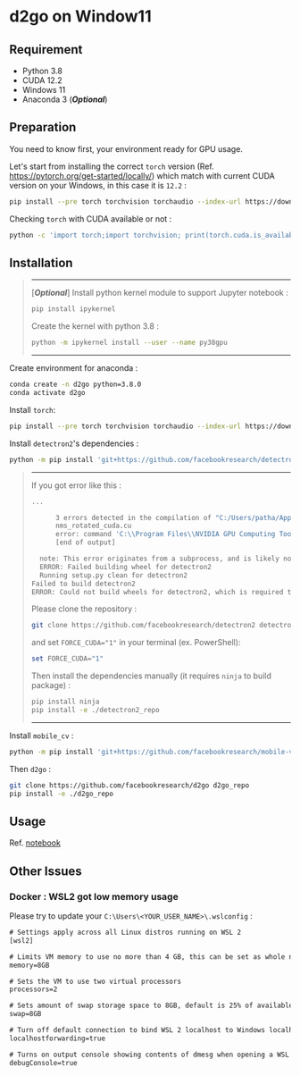 # d2go on Window11

## Requirement

- Python 3.8
- CUDA 12.2
- Windows 11
- Anaconda 3 (***Optional***)

## Preparation

You need to know first, your environment ready for GPU usage.

Let's start from installing the correct `torch` version (Ref. https://pytorch.org/get-started/locally/) which match with current CUDA version on your Windows, in this case it is `12.2` :

```sh
pip install --pre torch torchvision torchaudio --index-url https://download.pytorch.org/whl/nightly/cu121
```

Checking `torch` with CUDA available or not :

```sh
python -c 'import torch;import torchvision; print(torch.cuda.is_available())'
```

## Installation

> ---
>
> [***Optional***] Install python kernel module to support Jupyter notebook :
>
> ```sh
> pip install ipykernel
> ```
>
> Create the kernel with python 3.8 :
>
> ```sh
> python -m ipykernel install --user --name py38gpu
> ```
>
> ---

Create environment for anaconda :

```sh
conda create -n d2go python=3.8.0
conda activate d2go
```

Install `torch`:

```sh
pip install --pre torch torchvision torchaudio --index-url https://download.pytorch.org/whl/nightly/cu121
```

Install `detectron2`'s dependencies :

```sh
python -m pip install 'git+https://github.com/facebookresearch/detectron2.git'
```

> ---
> If you got error like this :
>
> ```sh
> ...
> 
>       3 errors detected in the compilation of "C:/Users/patha/AppData/Local/Temp/pip-req-build-7pdw3whx/detectron2/layers/csrc/nms_rotated/nms_rotated_cuda.cu".
>       nms_rotated_cuda.cu
>       error: command 'C:\\Program Files\\NVIDIA GPU Computing Toolkit\\CUDA\\v12.2\\bin\\nvcc.exe' failed with exit code 2
>       [end of output]
> 
>   note: This error originates from a subprocess, and is likely not a problem with pip.
>   ERROR: Failed building wheel for detectron2
>   Running setup.py clean for detectron2
> Failed to build detectron2
> ERROR: Could not build wheels for detectron2, which is required to install pyproject.toml-based projects
> ```
>
> Please clone the repository :
>
> ```sh
> git clone https://github.com/facebookresearch/detectron2 detectron2_repo
> ```
>
> and set `FORCE_CUDA="1"` in your terminal (ex. PowerShell):
>
> ```ps1
> set FORCE_CUDA="1"
> ```
>
> Then install the dependencies manually (it requires `ninja` to build package) :
>
> ```sh
> pip install ninja
> pip install -e ./detectron2_repo
> ```
>
> ---

Install `mobile_cv` :

```sh
python -m pip install 'git+https://github.com/facebookresearch/mobile-vision.git'
```

Then `d2go` :

```sh
git clone https://github.com/facebookresearch/d2go d2go_repo
pip install -e ./d2go_repo
```

## Usage

Ref. [notebook]()

## Other Issues

### Docker : WSL2 got low memory usage

Please try to update your `C:\Users\<YOUR_USER_NAME>\.wslconfig` :

```txt
# Settings apply across all Linux distros running on WSL 2
[wsl2]

# Limits VM memory to use no more than 4 GB, this can be set as whole numbers using GB or MB
memory=8GB 

# Sets the VM to use two virtual processors
processors=2

# Sets amount of swap storage space to 8GB, default is 25% of available RAM
swap=8GB

# Turn off default connection to bind WSL 2 localhost to Windows localhost
localhostforwarding=true

# Turns on output console showing contents of dmesg when opening a WSL 2 distro for debugging
debugConsole=true
```
